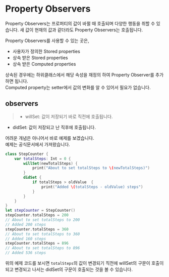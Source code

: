 # Property Observers

Property Observers는 프로퍼티의 값이 바뀔 때 호출되며 다양한 행동을 취할 수 있습니다.
새 값이 현재의 값과 같더라도 Property Observers는 호출됩니다.

Property Observers를 사용할 수 있는 곳은,

- 사용자가 정의한 Stored properties
- 상속 받은 Stored properties
- 상속 받은 Computed properties

상속된 경우에는 하위클래스에서 해당 속성을 재정의 하여 Property Observer를 추가하면 됩니다.     
Computed property는 setter에서 값의 변화를 알 수 있어서 필요가 없습니다.

## observers

>- willSet: 값이 저장되기 바로 직전에 호출됩니다.   
- didSet:  값이 저장되고 난 직후에 호출됩니다. 

어려운 개념은 아니어서 바로 예제를 보겠습니다.  
예제는 공식문서에서 가져왔습니다.

```swift
class StepCounter {
    var totalSteps: Int = 0 {
        willSet(newTotalSteps) {
            print("About to set totalSteps to \(newTotalSteps)")
        }
        didSet {
            if totalSteps > oldValue  {
                print("Added \(totalSteps - oldValue) steps")
            }
        }
    }
}
let stepCounter = StepCounter()
stepCounter.totalSteps = 200
// About to set totalSteps to 200
// Added 200 steps
stepCounter.totalSteps = 360
// About to set totalSteps to 360
// Added 160 steps
stepCounter.totalSteps = 896
// About to set totalSteps to 896
// Added 536 steps
```

위의 예제 코드를 보시면 `totalSteps`의 값이 변경되기 직전에 willSet의 구문이 호출이 되고 변경되고 나서는 didSet의 구문이 호출되는 것을 볼 수 있습니다.